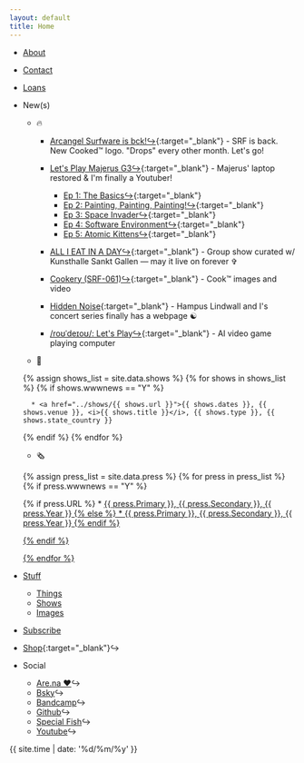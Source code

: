 ```yaml
---
layout: default
title: Home
---
```

* [About](about) 
* [Contact](contact)
* [Loans](loans) 
* New(s)
	* 🔥

		* [Arcangel Surfware is bck!↪](https://arcangelsurfware.biz){:target="_blank"} - SRF is back. New Cooked™ logo. "Drops" every other month. Let's go!

		* [Let's Play Majerus G3↪](https://rhizome.org/editorial/artbase-anthologies-002/){:target="_blank"} - Majerus' laptop restored & I'm finally a Youtuber!  
			- [Ep 1: The Basics↪](https://www.youtube.com/watch?v=QhQrywlzaVI){:target="_blank"}
			- [Ep 2: Painting, Painting, Painting!↪](https://www.youtube.com/watch?v=jWYC5AmgZco){:target="_blank"} 
			- [Ep 3: Space Invader↪](https://www.youtube.com/watch?v=h8_vWichxHI){:target="_blank"}
			- [Ep 4: Software Environment↪](https://www.youtube.com/watch?v=xO8sBle8yrE){:target="_blank"}
			- [Ep 5: Atomic Kittens↪](https://www.youtube.com/watch?v=jFSLaRjlAr4){:target="_blank"}
						
		* [ALL I EAT IN A DAY↪](https://www.kunsthallesanktgallen.ch/en/exhibition/959/ALLIEATINADAY2024){:target="_blank"} - Group show curated w/ Kunsthalle Sankt Gallen — may it live on forever ✞
	
		* [Cookery (SRF-061)↪](https://cookery.cooking/){:target="_blank"} - Cook™ images and video   
	
		* [Hidden Noise](https://hiddennoise.org/){:target="_blank"} - Hampus Lindwall and I's concert series finally has a webpage ☯️

		* [/roʊˈdeɪoʊ/: Let's Play↪](https://rodeo.computer/){:target="_blank"} - AI video game playing computer   

	* 🏢

	{% assign shows_list = site.data.shows %}
	{% for shows in shows_list %}
	{% if shows.wwwnews == "Y" %}

		* <a href="../shows/{{ shows.url }}">{{ shows.dates }}, {{ shows.venue }}, <i>{{ shows.title }}</i>, {{ shows.type }}, {{ shows.state_country }}

	{% endif %}
	{% endfor %}

	* 🗞

	{% assign press_list = site.data.press %}
	{% for press in press_list %}
	{% if press.wwwnews == "Y" %}

	{% if press.URL %}
		* <a href="{{ press.URL }}">{{ press.Primary }}, {{ press.Secondary }}, {{ press.Year }}
	{% else %}
		* {{ press.Primary }}, {{ press.Secondary }}, {{ press.Year }}
	{% endif %}

	{% endif %}	

	{% endfor %}
* Stuff 
  * [Things](things-i-made)  
  * [Shows](shows)  
  * [Images](images)  
* [Subscribe](subscribe)
* [Shop](https://arcangelsurfware.biz/){:target="_blank"}↪ 
* Social
	* [Are.na ❤️](https://www.are.na/cory-arcangel)↪ 
	* [Bsky️](https://bsky.app/profile/coryarcangel.com)↪ 
	* [Bandcamp](https://bandcamp.com/cory_arcangel)↪ 
	* [Github](https://github.com/coryarcangel)↪
	* [Special Fish](https://special.fish/cory)↪
	* [Youtube](https://www.youtube.com/user/coryarcangel)↪  

{{ site.time | date: '%d/%m/%y' }}